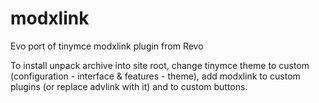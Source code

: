 modxlink
========

Evo port of tinymce modxlink plugin from Revo

To install unpack archive into site root, change tinymce theme to custom (configuration - interface & features - theme), add modxlink to custom plugins (or replace advlink with it) and to custom buttons.